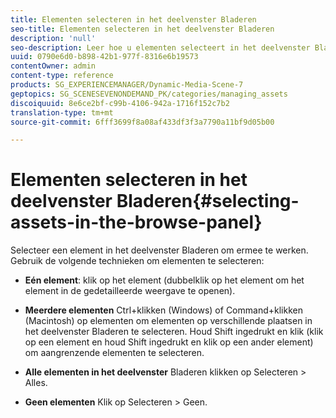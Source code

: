 ```yaml
---
title: Elementen selecteren in het deelvenster Bladeren
seo-title: Elementen selecteren in het deelvenster Bladeren
description: 'null'
seo-description: Leer hoe u elementen selecteert in het deelvenster Bladeren.
uuid: 0790e6d0-b898-42b1-977f-8316e6b19573
contentOwner: admin
content-type: reference
products: SG_EXPERIENCEMANAGER/Dynamic-Media-Scene-7
geptopics: SG_SCENESEVENONDEMAND_PK/categories/managing_assets
discoiquuid: 8e6ce2bf-c99b-4106-942a-1716f152c7b2
translation-type: tm+mt
source-git-commit: 6fff3699f8a08af433df3f3a7790a11bf9d05b00

---
```



# Elementen selecteren in het deelvenster Bladeren{#selecting-assets-in-the-browse-panel}

Selecteer een element in het deelvenster Bladeren om ermee te werken. Gebruik de volgende technieken om elementen te selecteren:

* **Eén element**: klik op het element (dubbelklik op het element om het element in de gedetailleerde weergave te openen).

* **Meerdere elementen** Ctrl+klikken (Windows) of Command+klikken (Macintosh) op elementen om elementen op verschillende plaatsen in het deelvenster Bladeren te selecteren. Houd Shift ingedrukt en klik (klik op een element en houd Shift ingedrukt en klik op een ander element) om aangrenzende elementen te selecteren.

* **Alle elementen in het deelvenster** Bladeren klikken op Selecteren > Alles.

* **Geen elementen** Klik op Selecteren > Geen.
